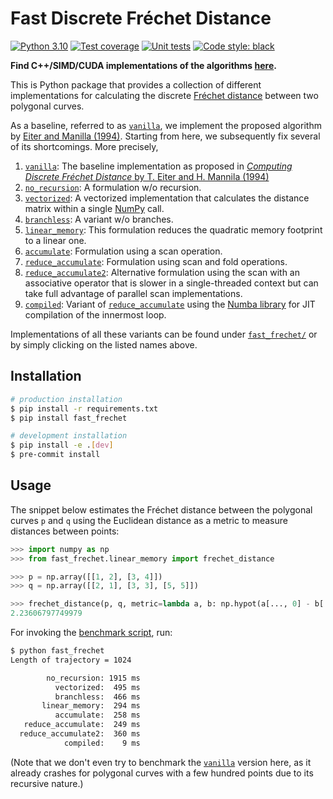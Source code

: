 # Fast Discrete Fréchet Distance 
[![Python 3.10](https://img.shields.io/badge/python-3.10-blue.svg)](https://www.python.org/downloads/release/python-3100/)
[![Test coverage](https://codecov.io/gh/avitase/fast_frechet-python/graph/badge.svg?token=NHC60PVVEV)](https://codecov.io/gh/avitase/fast_frechet-python)
[![Unit tests](https://github.com/avitase/fast_frechet-python/actions/workflows/run_tests.yml/badge.svg)](https://codecov.io/gh/avitase/fast_frechet-python)
[![Code style: black](https://img.shields.io/badge/code%20style-black-000000.svg)](https://github.com/psf/black)

**Find C++/SIMD/CUDA implementations of the algorithms [here][fast_frechet-cpp].**

This is Python package that provides a collection of different implementations for calculating the discrete [Fréchet distance](https://en.wikipedia.org/wiki/Fr%C3%A9chet_distance) between two polygonal curves.

As a baseline, referred to as [`vanilla`][vanilla], we implement the proposed algorithm by [Eiter and Manilla (1994)][vanilla].
Starting from here, we subsequently fix several of its shortcomings.
More precisely, 

1. [`vanilla`](fast_frechet/vanilla.py): The baseline implementation as proposed in [_Computing Discrete Fréchet Distance_ by T. Eiter and H. Mannila (1994)][vanilla]
1. [`no_recursion`](fast_frechet/no_recursion.py): A formulation w/o recursion.
1. [`vectorized`](fast_frechet/vectorized.py): A vectorized implementation that calculates the distance matrix within a single [NumPy](https://numpy.org/) call.
1. [`branchless`](fast_frechet/branchless.py): A variant w/o branches.
1. [`linear_memory`](fast_frechet/linear_memory.py): This formulation reduces the quadratic memory footprint to a linear one.
1. [`accumulate`](fast_frechet/accumulate.py): Formulation using a scan operation.
1. [`reduce_accumulate`](fast_frechet/reduce_accumulate.py): Formulation using scan and fold operations.
1. [`reduce_accumulate2`](fast_frechet/reduce_accumulate2.py): Alternative formulation using the scan with an associative operator that is slower in a single-threaded context but can take full advantage of parallel scan implementations. 
1. [`compiled`](fast_frechet/compiled.py): Variant of [`reduce_accumulate`](fast_frechet/reduce_accumulate.py) using the [Numba library](https://numba.pydata.org/) for JIT compilation of the innermost loop.

Implementations of all these variants can be found under [`fast_frechet/`](fast_frechet/) or by simply clicking on the listed names above.

## Installation

```bash
# production installation
$ pip install -r requirements.txt
$ pip install fast_frechet

# development installation
$ pip install -e .[dev]
$ pre-commit install
```

## Usage

The snippet below estimates the Fréchet distance between the polygonal curves `p` and `q` using the Euclidean distance as a metric to measure distances between points:

```python
>>> import numpy as np
>>> from fast_frechet.linear_memory import frechet_distance

>>> p = np.array([[1, 2], [3, 4]])
>>> q = np.array([[2, 1], [3, 3], [5, 5]])

>>> frechet_distance(p, q, metric=lambda a, b: np.hypot(a[..., 0] - b[..., 0], a[..., 1] - b[..., 1]))
2.23606797749979
```

For invoking the [benchmark script](fast_frechet/__main__.py), run:

```bash
$ python fast_frechet
Length of trajectory = 1024

        no_recursion: 1915 ms
          vectorized:  495 ms
          branchless:  466 ms
       linear_memory:  294 ms
          accumulate:  258 ms
   reduce_accumulate:  249 ms
  reduce_accumulate2:  360 ms
            compiled:    9 ms
```
(Note that we don't even try to benchmark the [`vanilla`](fast_frechet/vanilla.py) version here, as it already crashes for polygonal curves with a few hundred points due to its recursive nature.)

[fast_frechet-cpp]: https://github.com/avitase/fast_frechet
[vanilla]: http://www.kr.tuwien.ac.at/staff/eiter/et-archive/cdtr9464.pdf
